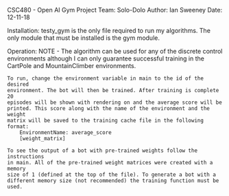 CSC480 - Open AI Gym Project
Team: Solo-Dolo
Author: Ian Sweeney
Date: 12-11-18

Installation:
    testy_gym is the only file required to run my algorithms.
    The only module that must be installed is the gym module.

Operation:
    NOTE - The algorithm can be used for any of the discrete control
    environments although I can only guarantee successful training in the
    CartPole and MountainClimber environments.

    To run, change the environment variable in main to the id of the desired
    environment. The bot will then be trained. After training is complete 20
    episodes will be shown with rendering on and the average score will be
    printed. This score along with the name of the environment and the weight
    matrix will be saved to the training cache file in the following format:
        EnvironmentName: average_score
        [weight_matrix]

    To see the output of a bot with pre-trained weights follow the instructions
    in main. All of the pre-trained weight matrices were created with a memory
    size of 1 (defined at the top of the file). To generate a bot with a
    different memory size (not recommended) the training function must be used.
